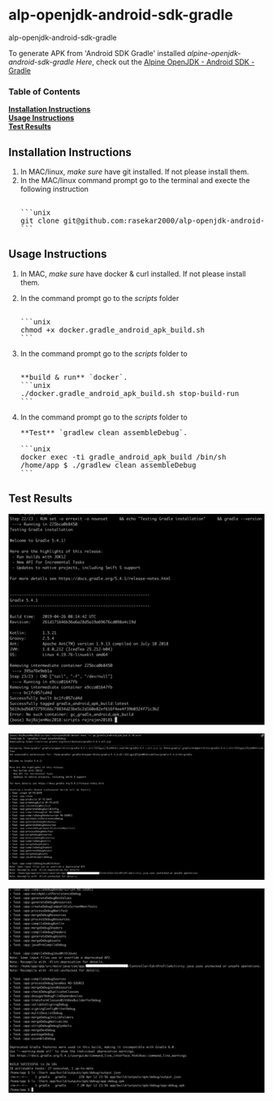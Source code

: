 # alp-openjdk-android-sdk-gradle
alp-openjdk-android-sdk-gradle

To generate APK from 'Android SDK Gradle' installed  *alpine-openjdk-android-sdk-gradle Here*, check out the [Alpine OpenJDK - Android SDK - Gradle](https://github.com/rasekar2000/alp-openjdk-android-sdk-gradle) 

### Table of Contents
**[Installation Instructions](#installation-instructions)**<br>
**[Usage Instructions](#usage-instructions)**<br>
**[Test Results](#test-results)**<br>

## Installation Instructions

1. In MAC/linux, *make sure* have git installed. If not please install them. 
2. In the MAC/linux command prompt go to the terminal and execte the following instruction
   <pre>

   ```unix
   git clone git@github.com:rasekar2000/alp-openjdk-android-sdk-gradle.git
   ```
   </pre>

## Usage Instructions

1. In MAC, *make sure* have docker & curl installed. If not please install them. 
2. In the command prompt go to the *scripts* folder
   <pre>

   ```unix
   chmod +x docker.gradle_android_apk_build.sh
   ```
   </pre>
3. In the command prompt go to the *scripts* folder to 
   <pre>

   **build & run** `docker`.
   ```unix
   ./docker.gradle_android_apk_build.sh stop-build-run
   ```
   </pre>
4. In the command prompt go to the *scripts* folder to 

   <pre>
   **Test** `gradlew clean assembleDebug`.

   ```unix
   docker exec -ti gradle_android_apk_build /bin/sh
   /home/app $ ./gradlew clean assembleDebug
   ```
   </pre>

## Test Results

![screenshot of docker build](https://github.com/rasekar2000/alp-openjdk-android-sdk-gradle/blob/master/misc/DockerBuild.png?raw=true)

![screenshot of docker run](https://github.com/rasekar2000/alp-openjdk-android-sdk-gradle/blob/master/misc/DockerRun.Gradle.build.1.png?raw=true)

![screenshot of gradle build](https://github.com/rasekar2000/alp-openjdk-android-sdk-gradle/blob/master/misc/Gradle.build.2.png?raw=true)
